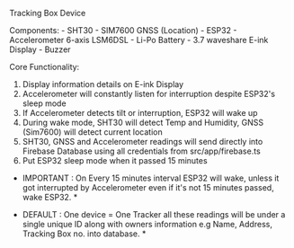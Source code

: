 Tracking Box Device

Components: - SHT30 - SIM7600 GNSS (Location) - ESP32 - Accelerometer 6-axis LSM6DSL - Li-Po Battery - 3.7 waveshare E-ink Display - Buzzer

Core Functionality:

1. Display information details on E-ink Display
2. Accelerometer will constantly listen for interruption despite ESP32's sleep mode
3. If Accelerometer detects tilt or interruption, ESP32 will wake up
4. During wake mode, SHT30 will detect Temp and Humidity, GNSS (Sim7600) will detect current location
5. SHT30, GNSS and Accelerometer readings will send directly into Firebase Database using all credentials from src/app/firebase.ts
6. Put ESP32 sleep mode when it passed 15 minutes

- IMPORTANT : On Every 15 minutes interval ESP32 will wake, unless it got interrupted by Accelerometer even if it's not 15 minutes passed, wake ESP32. \*

- DEFAULT : One device = One Tracker all these readings will be under a single unique ID along with owners information e.g Name, Address, Tracking Box no. into database. \*
